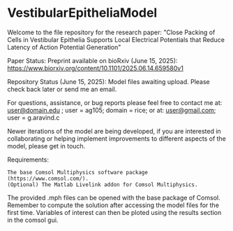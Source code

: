 # VestibularEpitheliaModel

Welcome to the file repository for the research paper: "Close Packing of Cells in Vestibular Epithelia Supports Local Electrical Potentials that Reduce Latency of Action Potential Generation"

Paper Status: Preprint available on bioRxiv (June 15, 2025): https://www.biorxiv.org/content/10.1101/2025.06.14.659580v1

Repository Status (June 15, 2025): Model files awaiting upload. Please check back later or send me an email.

For questions, assistance, or bug reports please feel free to contact me at: user@domain.edu ; user = ag105; domain = rice; or at: user@gmail.com; user = g.aravind.c

Newer iterations of the model are being developed, if you are interested in collaborating or helping implement improvements to different aspects of the model, please get in touch.

Requirements:

    The base Comsol Multiphysics software package (https://www.comsol.com/).
    (Optional) The Matlab Livelink addon for Comsol Multiphysics.

The provided .mph files can be opened with the base package of Comsol. Remember to compute the solution after accessing the model files for the first time. Variables of interest can then be ploted using the results section in the comsol gui.
